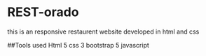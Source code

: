 # REST-orado
 this is an  responsive restaurent website developed in html and css

##Tools used
  Html 5
  css 3
  bootstrap 5
  javascript
